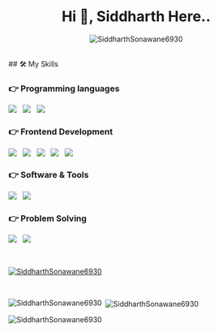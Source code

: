 <!-- - 👋 Hi, I’m Siddharth Sonawane

- 👀 I’m interested in Android App Development, Web-Development, Data Structures and Algorithms...

- 🌱 I’m currently learning the B-tech Degree In Information Technology, and Android App Dev....

- 💞️ I’m looking to collaborate on  various kinds of projects which will enhance my skills and knowledge...

- 📫 How to reach me ... My mail id : sid.block4@gmail.com
 -->
<!---
SiddharthSonawane6930/SiddharthSonawane6930 is a ✨ special ✨ repository because its `README.md` (this file) appears on your GitHub profile.
You can click the Preview link to take a look at your changes.
--->
<h1 align="center">Hi 👋, Siddharth Here..</h1>

<p align="center"> <img src="https://komarev.com/ghpvc/?username=SiddharthSonawane6930&label=Profile%20views&color=0e75b6&style=flat" alt="SiddharthSonawane6930" /> </p>

<br>
## 🛠️ My Skills

### 👉 Programming languages
<p>
  <img src="https://img.shields.io/badge/Java-20232A?style=for-the-badge&logo=Java&logoColor=61DAFB" />&nbsp;&nbsp;
  <img src="https://img.shields.io/badge/Python-20232A?style=for-the-badge&logo=Python&logoColor=61DAFB" />&nbsp;&nbsp;
  <img src="https://img.shields.io/badge/JavaScript-20232A?style=for-the-badge&logo=JavaScript&logoColor=61DAFB" />&nbsp;&nbsp;

### 👉 Frontend Development
<p>
  <img src="https://img.shields.io/badge/HTML-20232A?style=for-the-badge&logo=HTML5&logoColor=61DAFB" />&nbsp;&nbsp;
  <img src="https://img.shields.io/badge/CSS-20232A?style=for-the-badge&logo=CSS3&logoColor=61DAFB" />&nbsp;&nbsp;
  <img src="https://img.shields.io/badge/JavaScript-20232A?style=for-the-badge&logo=JavaScript&logoColor=61DAFB" />&nbsp;&nbsp;
  <img src="https://img.shields.io/badge/React-20232A?style=for-the-badge&logo=react&logoColor=61DAFB" />&nbsp;&nbsp;
  <img src="https://img.shields.io/badge/Bootstrap-20232A?style=for-the-badge&logo=Bootstrap&logoColor=61DAFB" />&nbsp;&nbsp;
  </p>
  
<!-- ### 👉 Backend Development
<p>
  <img src="https://img.shields.io/badge/Node.js-20232A?style=for-the-badge&logo=Node.js&logoColor=61DAFB" />&nbsp;&nbsp;
  <img src="https://img.shields.io/badge/Express.js-20232A?style=for-the-badge&logo=express&logoColor=61DAFB" />&nbsp;&nbsp;
  <img src="https://img.shields.io/badge/MongoDB-20232A?style=for-the-badge&logo=MongoDB&logoColor=61DAFB" />&nbsp;&nbsp;
  </p>
 -->
 
 
### 👉 Software & Tools
<p>
  <img src="https://img.shields.io/badge/Github-20232A?style=for-the-badge&logo=GitHub&logoColor=61DAFB" />&nbsp;&nbsp;
  <img src="https://img.shields.io/badge/Postman-20232A?style=for-the-badge&logo=Postman&logoColor=61DAFB" />&nbsp;&nbsp;
<!--   <img src="https://img.shields.io/badge/Photoshop-20232A?style=for-the-badge&logo=adobe%20photoshop&logoColor=61DAFB" />&nbsp;&nbsp; -->
  </p>
  
 
### 👉 Problem Solving
<p>
  <img src="https://img.shields.io/badge/HackerRank-20232A?style=for-the-badge&logo=HackerRank&logoColor=61DAFB" />&nbsp;&nbsp;
  <img src="https://img.shields.io/badge/GeekForGeeks-20232A?style=for-the-badge&logo=GeeksforGeeks&logoColor=61DAFB" />&nbsp;&nbsp;
  </p>

<br>

<p align="left"> <a href="https://github.com/ryo-ma/github-profile-trophy"><img src="https://github-profile-trophy.vercel.app/?username=SiddharthSonawane6930" alt="SiddharthSonawane6930" /></a> </p>&nbsp;

<p><img align="left" src="https://github-readme-stats.vercel.app/api/top-langs?username=SiddharthSonawane6930&show_icons=true&locale=en&layout=compact" alt="SiddharthSonawane6930" /></p>

<p>&nbsp;<img align="center" src="https://github-readme-stats.vercel.app/api?username=SiddharthSonawane6930&show_icons=true&locale=en" alt="SiddharthSonawane6930" /></p>

<p><img align="center" src="https://github-readme-streak-stats.herokuapp.com/?user=SiddharthSonawane6930&" alt="SiddharthSonawane6930" /></p>
